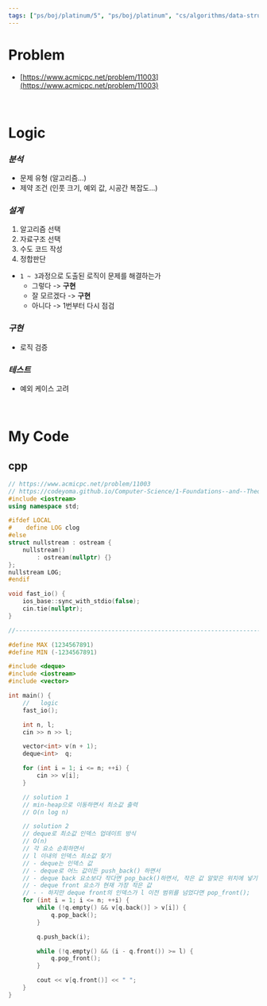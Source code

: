 ```yaml
---
tags: ["ps/boj/platinum/5", "ps/boj/platinum", "cs/algorithms/data-structures/ps","cs/algorithms/priority-queue/ps","cs/algorithms/deque/ps","cs/algorithms/deque-range-maximum-trick/ps"]
---
```


# Problem
- [https://www.acmicpc.net/problem/11003](https://www.acmicpc.net/problem/11003)

<br/>

# Logic

### *분석*
- 문제 유형 (알고리즘...)
- 제약 조건 (인풋 크기, 예외 값, 시공간 복잡도...)

### *설계*
1. 알고리즘 선택
2. 자료구조 선택
3. 수도 코드 작성
4. 정합판단
  - `1 ~ 3`과정으로 도출된 로직이 문제를 해결하는가
    - 그렇다 -> **구현**
    - 잘 모르겠다 -> **구현**
    - 아니다 -> 1번부터 다시 점검

### *구현*
- 로직 검증

### *테스트*
- 예외 케이스 고려

<br/>

# My Code
## cpp
```cpp title="boj/11003.cpp"
// https://www.acmicpc.net/problem/11003
// https://codeyoma.github.io/Computer-Science/1-Foundations--and--Theory/Algorithms/ps/boj/11003/11003
#include <iostream>
using namespace std;

#ifdef LOCAL
#    define LOG clog
#else
struct nullstream : ostream {
    nullstream()
        : ostream(nullptr) {}
};
nullstream LOG;
#endif

void fast_io() {
    ios_base::sync_with_stdio(false);
    cin.tie(nullptr);
}

//--------------------------------------------------------------------------------------------------

#define MAX (1234567891)
#define MIN (-1234567891)

#include <deque>
#include <iostream>
#include <vector>

int main() {
    //   logic
    fast_io();

    int n, l;
    cin >> n >> l;

    vector<int> v(n + 1);
    deque<int>  q;

    for (int i = 1; i <= n; ++i) {
        cin >> v[i];
    }

    // solution 1
    // min-heap으로 이동하면서 최소값 출력
    // O(n log n)

    // solution 2
    // deque로 최소값 인덱스 업데이트 방식
    // O(n)
    // 각 요소 순회하면서
    // l 이내의 인덱스 최소값 찾기
    // - deque는 인덱스 값
    // - deque로 어느 값이든 push_back() 하면서
    // - deque back 요소보다 작다면 pop_back()하면서, 작은 값 알맞은 위치에 넣기
    // - deque front 요소가 현재 가장 작은 값
    // - - 하지만 deque front의 인덱스가 l 이전 범위를 넘었다면 pop_front();
    for (int i = 1; i <= n; ++i) {
        while (!q.empty() && v[q.back()] > v[i]) {
            q.pop_back();
        }

        q.push_back(i);

        while (!q.empty() && (i - q.front()) >= l) {
            q.pop_front();
        }

        cout << v[q.front()] << " ";
    }
}

```
